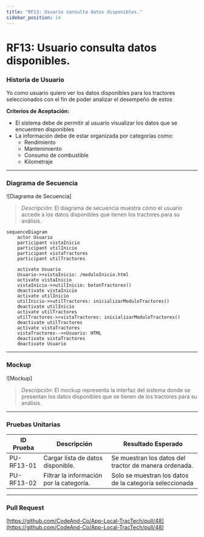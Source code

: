 ```yaml
---
title: "RF13: Usuario consulta datos disponibles."  
sidebar_position: 14
---
```


# RF13: Usuario consulta datos disponibles.

### Historia de Usuario

Yo como usuario quiero ver los datos disponibles para los tractores seleccionados con el fin de poder analizar el desempeño de estos

  **Criterios de Aceptación:**
  - El sistema debe de permitir al usuario visualizar los datos que se encuentren disponibles
  - La información debe de estar organizada por categorías como:
    - Rendimiento
    - Mantenimiento
    - Consumo de combustible
    - Kilometraje

---

### Diagrama de Secuencia

![Diagrama de Secuencia] 

> *Descripción*: El diagrama de secuencia muestra cómo el usuario accede a los datos disponibles que tienen los tractores para su análisis.

```mermaid
sequenceDiagram
    actor Usuario
    participant vistaInicio
    participant utilInicio
    participant vistaTractores
    participant utilTractores

    activate Usuario
    Usuario->>vistaInicio: /moduloInicio.html
    activate vistaInicio
    vistaInicio->>utilInicio: botonTractores()
    deactivate vistaInicio
    activate utilInicio
    utilInicio->>utilTractores: inicializarModuloTractores()
    deactivate utilInicio
    activate utilTractores
    utilTractores->>vistaTractores: inicializarModuloTractores()
    deactivate utilTractores
    activate vistaTractores
    vistaTractores-->>Usuario: HTML
    deactivate vistaTractores
    deactivate Usuario

```
---

### Mockup

![Mockup]

> *Descripción*: El mockup representa la interfaz del sistema donde se presentan los datos disponibles que se tienen de los tractores para su análisis.

---

### Pruebas Unitarias 
| ID Prueba | Descripción | Resultado Esperado |
|-----------|-------------|--------------------|
|PU-RF13-01|Cargar lista de datos disponible.|Se muestran los datos del tractor de manera ordenada.|
|PU-RF13-02|Filtrar la información por la categoría.|Solo se muestran los datos de la categoría seleccionada|

---

### Pull Request
[https://github.com/CodeAnd-Co/App-Local-TracTech/pull/48](https://github.com/CodeAnd-Co/App-Local-TracTech/pull/48)